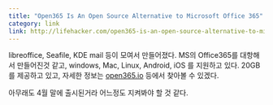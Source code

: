 ```yaml
---
title: "Open365 Is An Open Source Alternative to Microsoft Office 365"
category: link
link: http://lifehacker.com/open365-is-an-open-source-alternative-to-microsoft-offi-1772845018
---
```


libreoffice, Seafile, KDE mail 등이 모여서 만들어졌다. MS의 Office365를 대항해서 만들어진것 같고, windows, Mac, Linux, Android, iOS 를 지원하고 있다. 20GB를 제공하고 있고, 자세한 정보는 [open365.io](http://open365.io/) 등에서 찾아볼 수 있겠다.

아무래도 4월 말에 출시된거라 어느정도 지켜봐야 할 것 같다.
